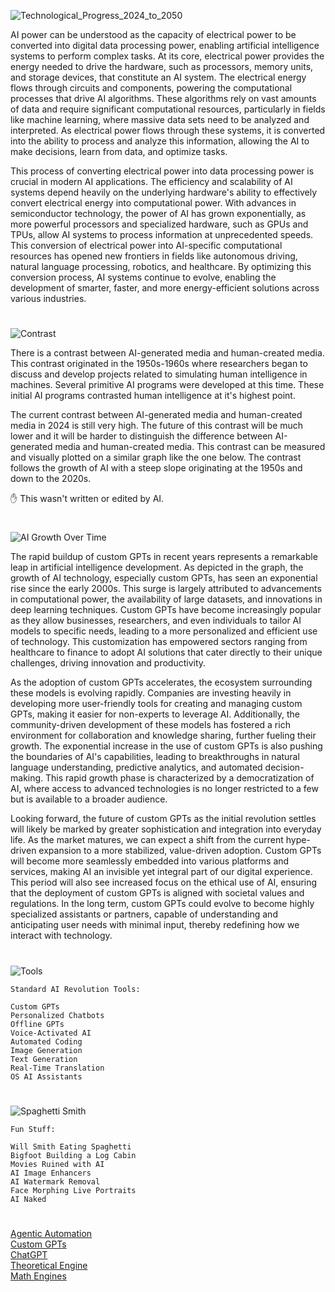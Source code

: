 ![Technological_Progress_2024_to_2050](https://github.com/user-attachments/assets/24de9f02-3006-48b1-998d-40eab5097fc0)

AI power can be understood as the capacity of electrical power to be converted into digital data processing power, enabling artificial intelligence systems to perform complex tasks. At its core, electrical power provides the energy needed to drive the hardware, such as processors, memory units, and storage devices, that constitute an AI system. The electrical energy flows through circuits and components, powering the computational processes that drive AI algorithms. These algorithms rely on vast amounts of data and require significant computational resources, particularly in fields like machine learning, where massive data sets need to be analyzed and interpreted. As electrical power flows through these systems, it is converted into the ability to process and analyze this information, allowing the AI to make decisions, learn from data, and optimize tasks.

This process of converting electrical power into data processing power is crucial in modern AI applications. The efficiency and scalability of AI systems depend heavily on the underlying hardware's ability to effectively convert electrical energy into computational power. With advances in semiconductor technology, the power of AI has grown exponentially, as more powerful processors and specialized hardware, such as GPUs and TPUs, allow AI systems to process information at unprecedented speeds. This conversion of electrical power into AI-specific computational resources has opened new frontiers in fields like autonomous driving, natural language processing, robotics, and healthcare. By optimizing this conversion process, AI systems continue to evolve, enabling the development of smarter, faster, and more energy-efficient solutions across various industries.

#

![Contrast](https://github.com/user-attachments/assets/16dc41ec-3186-4846-a177-02cf4bcb4438)

There is a contrast between AI-generated media and human-created media. This contrast originated in the 1950s-1960s where researchers began to discuss and develop projects related to simulating human intelligence in machines. Several primitive AI programs were developed at this time. These initial AI programs contrasted human intelligence at it's highest point.

The current contrast between AI-generated media and human-created media in 2024 is still very high. The future of this contrast will be much lower and it will be harder to distinguish the difference between AI-generated media and human-created media. This contrast can be measured and visually plotted on a similar graph like the one below. The contrast follows the growth of AI with a steep slope originating at the 1950s and down to the 2020s.

✋ This wasn't written or edited by AI.

#

![AI Growth Over Time](https://github.com/user-attachments/assets/dff5770f-e584-49fb-9d0d-b6d1a418ed92)

The rapid buildup of custom GPTs in recent years represents a remarkable leap in artificial intelligence development. As depicted in the graph, the growth of AI technology, especially custom GPTs, has seen an exponential rise since the early 2000s. This surge is largely attributed to advancements in computational power, the availability of large datasets, and innovations in deep learning techniques. Custom GPTs have become increasingly popular as they allow businesses, researchers, and even individuals to tailor AI models to specific needs, leading to a more personalized and efficient use of technology. This customization has empowered sectors ranging from healthcare to finance to adopt AI solutions that cater directly to their unique challenges, driving innovation and productivity.

As the adoption of custom GPTs accelerates, the ecosystem surrounding these models is evolving rapidly. Companies are investing heavily in developing more user-friendly tools for creating and managing custom GPTs, making it easier for non-experts to leverage AI. Additionally, the community-driven development of these models has fostered a rich environment for collaboration and knowledge sharing, further fueling their growth. The exponential increase in the use of custom GPTs is also pushing the boundaries of AI's capabilities, leading to breakthroughs in natural language understanding, predictive analytics, and automated decision-making. This rapid growth phase is characterized by a democratization of AI, where access to advanced technologies is no longer restricted to a few but is available to a broader audience.

Looking forward, the future of custom GPTs as the initial revolution settles will likely be marked by greater sophistication and integration into everyday life. As the market matures, we can expect a shift from the current hype-driven expansion to a more stabilized, value-driven adoption. Custom GPTs will become more seamlessly embedded into various platforms and services, making AI an invisible yet integral part of our digital experience. This period will also see increased focus on the ethical use of AI, ensuring that the deployment of custom GPTs is aligned with societal values and regulations. In the long term, custom GPTs could evolve to become highly specialized assistants or partners, capable of understanding and anticipating user needs with minimal input, thereby redefining how we interact with technology.

#

![Tools](https://github.com/user-attachments/assets/dcf4266c-25fd-41d3-b0f5-34fb912caddb)


```
Standard AI Revolution Tools:

Custom GPTs
Personalized Chatbots
Offline GPTs
Voice-Activated AI
Automated Coding
Image Generation
Text Generation
Real-Time Translation
OS AI Assistants
```

#

![Spaghetti Smith](https://github.com/user-attachments/assets/b48bfbcf-296c-4215-a87a-a5262fc9f6f4)

```
Fun Stuff:

Will Smith Eating Spaghetti
Bigfoot Building a Log Cabin
Movies Ruined with AI
AI Image Enhancers
AI Watermark Removal
Face Morphing Live Portraits
AI Naked
```

#

[Agentic Automation](https://github.com/sourceduty/Agentic_Automation)
<br>
[Custom GPTs](https://sourceduty.com/custom-gpts/)
<br>
[ChatGPT](https://github.com/sourceduty/ChatGPT)
<br>
[Theoretical Engine](https://github.com/sourceduty/Theoretical_Engine)
<br>
[Math Engines](https://github.com/sourceduty/Math_Engines)
